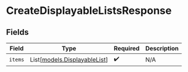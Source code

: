 # CreateDisplayableListsResponse


## Fields

| Field                                                        | Type                                                         | Required                                                     | Description                                                  |
| ------------------------------------------------------------ | ------------------------------------------------------------ | ------------------------------------------------------------ | ------------------------------------------------------------ |
| `items`                                                      | List[[models.DisplayableList](../models/displayablelist.md)] | :heavy_check_mark:                                           | N/A                                                          |